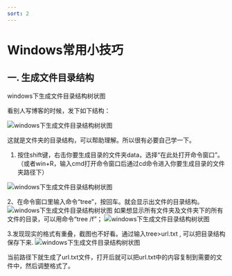 ```yaml
---
sort: 2
---
```


# Windows常用小技巧

## 一. 生成文件目录结构
windows下生成文件目录结构树状图

看别人写博客的时候，发下如下结构：  

![windows下生成文件目录结构树状图](https://image.justmyfreedom.com//static/assets/blog_img/微信截图_20230517092857min.png)

这就是文件夹的目录结构，可以帮助理解。所以很有必要自己学一下。

1. 按住shift键，右击你要生成目录的文件夹data，选择“在此处打开命令窗口”。（或者win+R，输入cmd打开命令窗口后通过cd命令进入你要生成目录的文件夹路径下）  

![windows下生成文件目录结构树状图](https://image.justmyfreedom.com//static/assets/blog_img/微信截图_20230517093215min.png)

2、在命令窗口里输入命令“tree”，按回车。就会显示出文件的目录结构。
![windows下生成文件目录结构树状图](https://image.justmyfreedom.com//static/assets/blog_img/微信截图_20230517093410min.png)
如果想显示所有文件夹及文件夹下的所有文件的目录，可以用命令“tree /f”；
![windows下生成文件目录结构树状图](https://image.justmyfreedom.com//static/assets/blog_img/微信截图_20230517093608min.png)

3.发现现实的格式有重叠，截图也不好看。通过输入tree>url.txt , 可以把目录结构保存下来. 
![windows下生成文件目录结构树状图](https://image.justmyfreedom.com//static/assets/blog_img/微信截图_20230517093838min.png)

当前路径下就生成了url.txt文件，打开后就可以把url.txt中的内容复制到需要的文件中，然后调整格式了。